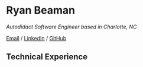 # Ryan Beaman

_Autodidact Software Engineer based in Charlotte, NC_ <br>

[Email](mailto:wisdomwolf@gmail.com) / [LinkedIn](https://www.linkedin.com/in/ryan-beaman-6b0924121) / [GitHub](https://github.com/WisdomWolf/)

## Technical Experience
